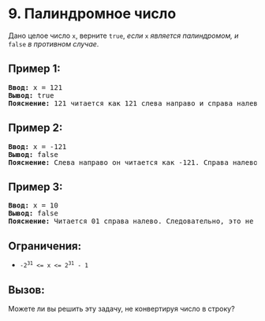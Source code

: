 # 9. Палиндромное число
Дано целое число `x`, верните `true`, *если* `x` *является палиндромом, и* `false` *в противном случае*.

## Пример 1:
<pre>
<b>Ввод:</b> x = 121
<b>Вывод:</b> true
<b>Пояснение:</b> 121 читается как 121 слева направо и справа налево.
</pre>

## Пример 2:
<pre>
<b>Ввод:</b> x = -121
<b>Вывод:</b> false
<b>Пояснение:</b> Слева направо он читается как -121. Справа налево он становится 121-. Следовательно, это не палиндром.
</pre>

## Пример 3:
<pre>
<b>Ввод:</b> x = 10
<b>Вывод:</b> false
<b>Пояснение:</b> Читается 01 справа налево. Следовательно, это не палиндром.
</pre>

## Ограничения:
- <code>-2<sup>31</sup> <= x <= 2<sup>31</sup> - 1</code>

## Вызов:
Можете ли вы решить эту задачу, не конвертируя число в строку?